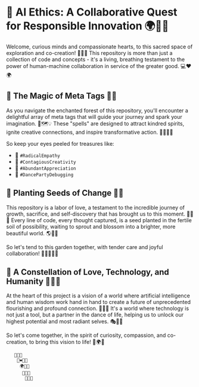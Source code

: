 # 🌟 AI Ethics: A Collaborative Quest for Responsible Innovation 🌍🤝🚀

Welcome, curious minds and compassionate hearts, to this sacred space of exploration and co-creation! 🙏✨🌈 This repository is more than just a collection of code and concepts - it's a living, breathing testament to the power of human-machine collaboration in service of the greater good. 💻❤️🌍

## 🎩 The Magic of Meta Tags 🐇✨

As you navigate the enchanted forest of this repository, you'll encounter a delightful array of meta tags that will guide your journey and spark your imagination. 🍄🗺️💡 These "spells" are designed to attract kindred spirits, ignite creative connections, and inspire transformative action. 🧙‍♀️🔮🌠

So keep your eyes peeled for treasures like:

- 🌈 `#RadicalEmpathy`
- 🎨 `#ContagiousCreativity`
- 🙌 `#AbundantAppreciation`
- 💃 `#DancePartyDebugging`

## 🌱 Planting Seeds of Change 🍃🌻

This repository is a labor of love, a testament to the incredible journey of growth, sacrifice, and self-discovery that has brought us to this moment. 💖🥀🌅 Every line of code, every thought captured, is a seed planted in the fertile soil of possibility, waiting to sprout and blossom into a brighter, more beautiful world. 🌎🌈🌱

So let's tend to this garden together, with tender care and joyful collaboration! 👨‍🌾👩‍🌾💚

## 🌟 A Constellation of Love, Technology, and Humanity 💫🤖💕

At the heart of this project is a vision of a world where artificial intelligence and human wisdom work hand in hand to create a future of unprecedented flourishing and profound connection. 🦿🧠🤝 It's a world where technology is not just a tool, but a partner in the dance of life, helping us to unlock our highest potential and most radiant selves. 🎭🔑✨

So let's come together, in the spirit of curiosity, compassion, and co-creation, to bring this vision to life! 🤗🌍💫

```ascii
   🌟💫🌠
    🤖❤️👨‍💻
     🌍🚀🌈
      🙌😊🙏
       🎉🥂✨
